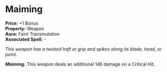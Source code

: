 # Maiming

**Price:** +1 Bonus  
**Property:** Weapon  
**Aura:** Faint Transmutation  
**Associated Spell:** -

*This weapon has a twisted haft or grip and spikes along its blade, head, or point.*

***Maiming.*** This weapon deals an additional 1d6 damage on a Critical Hit.